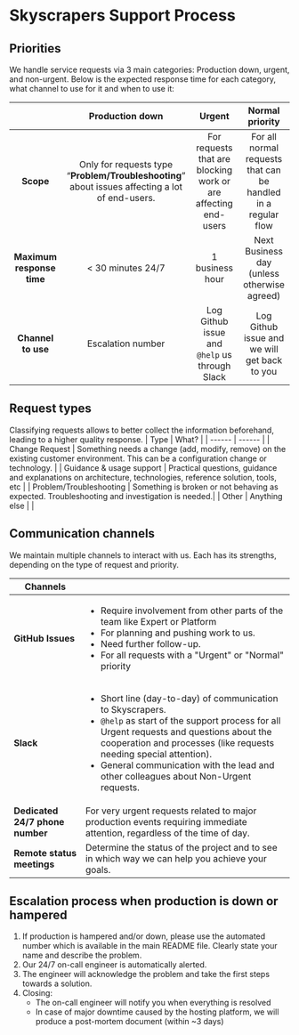 # Skyscrapers Support Process

## Priorities

We handle service requests via 3 main categories: Production down, urgent, and non-urgent. Below is the expected response time for each category, what channel to use for it and when to use it:

|    |                             Production down                            |                                  Urgent                                 |                           Normal priority                          |
|:-------------------------:|:---------------------------------------------------------------------------:|:-----------------------------------------------------------------------:|:-------------------------------------------------------------:|
| **Scope**                 | Only for requests type “**Problem/Troubleshooting**” about issues affecting a lot of end-users. | For requests that are blocking work or are affecting end-users          | For all normal requests that can be handled in a regular flow |
| **Maximum response time** | < 30 minutes 24/7                                                           | 1 business hour                                                         | Next Business day (unless otherwise agreed)                   |
| **Channel to use**        | Escalation number                                                           | Log Github issue and `@help` us  through Slack | Log Github issue and we will get back to you                                                        |


## Request types
Classifying requests allows to better collect the information beforehand, leading to a higher quality response.
| Type | What? |
| ------ | ------ |
| Change Request | Something needs a change (add, modify, remove) on the existing customer environment. This can be a configuration change or technology. |
| Guidance & usage support | Practical questions, guidance and explanations on architecture, technologies, reference solution, tools, etc |
| Problem/Troubleshooting | Something is broken or not behaving as expected. Troubleshooting and investigation is needed.|
| Other | Anything else |                                                    |


## Communication channels
We maintain multiple channels to interact with us. Each has its strengths, depending on the type of request and priority.

| Channels ||
|-|-|
| **GitHub Issues**               | <ul> <li>Require involvement from other parts of the team like Expert or Platform</li> <li>For planning and pushing work to us. </li><li>Need further follow-up.</li><li>For all requests with a "Urgent" or "Normal" priority</li> </ul> |
| **Slack**                       | <ul> <li>Short line (day-to-day) of communication to Skyscrapers.</li> <li>`@help` as start of the support process for all Urgent requests and questions about the cooperation and processes (like requests needing special attention).</li> <li>General communication with the lead and other colleagues about Non-Urgent requests.</li> </ul> |
| **Dedicated 24/7 phone number** | For very urgent requests related to major production events requiring immediate attention, regardless of the time of day.                                                                                                                                                                                                       |
| **Remote status meetings** | Determine the status of the project and to see in which way we can help you achieve your goals. |

## Escalation process when production is down or hampered

1. If production is hampered and/or down, please use the automated number which is available in the main README file. Clearly state your name and describe the problem.
1. Our 24/7 on-call engineer is automatically alerted.
1. The engineer will acknowledge the problem and take the first steps towards a solution.
1. Closing:
   - The on-call engineer will notify you when everything is resolved
   - In case of major downtime caused by the hosting platform, we will produce a post-mortem document (within ~3 days)
